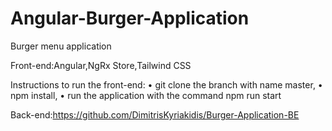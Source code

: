 # Angular-Burger-Application

Burger menu application

Front-end:Angular,NgRx Store,Tailwind CSS

Instructions to run the front-end:
•	git clone the branch with name master,
•	npm install,
•	run the application with the command npm run start

Back-end:https://github.com/DimitrisKyriakidis/Burger-Application-BE



